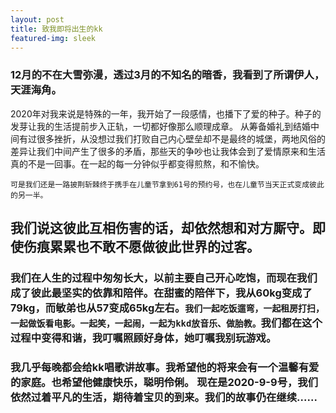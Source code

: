 ```yaml
---
layout: post
title: 致我即将出生的kk
featured-img: sleek
---
```



###  12月的不在大雪弥漫，透过3月的不知名的暗香，我看到了所谓伊人，天涯海角。

2020年对我来说是特殊的一年，我开始了一段感情，也播下了爱的种子。种子的发芽让我的生活提前步入正轨，一切都好像那么顺理成章。
从筹备婚礼到结婚中间有过很多挫折，从没想过我们打败自己内心壁垒却不是最终的城堡，两地风俗的差异让我们中间产生了很多的矛盾，那些天的争吵也让我体会到了爱情原来和生活真的不是一回事。在一起的每一分钟似乎都变得煎熬，和不愉快。

`可是我们还是一路披荆斩棘终于携手在儿童节拿到61号的预约号，也在儿童节当天正式变成彼此的另一半。`
## 我们说这彼此互相伤害的话，却依然想和对方厮守。即使伤痕累累也不敢不愿做彼此世界的过客。

### 我们在人生的过程中匆匆长大，以前主要自己开心吃饱，而现在我们成了彼此最坚实的依靠和陪伴。在甜蜜的陪伴下，我从60kg变成了79kg，而敏弟也从57变成65kg左右。`我们一起吃饭遛弯，一起租房打扫，一起做饭看电影。一起笑，一起闹，一起为kkd放音乐、做胎教。`我们都在这个过程中变得和谐，我叮嘱照顾好身体，她叮嘱我别玩游戏。


### 我几乎每晚都会给kk唱歌讲故事。我希望他的将来会有一个温馨有爱的家庭。也希望他健康快乐，聪明伶俐。 现在是2020-9-9号，我们依然过着平凡的生活，期待着宝贝的到来。我们的故事仍在继续......



